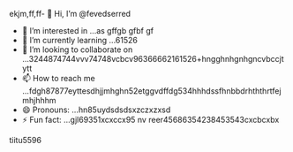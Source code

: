 ekjm,ff,ff- 👋 Hi, I’m @fevedserred
- 👀 I’m interested in ...as gffgb gfbf gf
- 🌱 I’m currently learning ...61526
- 💞️ I’m looking to collaborate on ...3244874744vvv74748vcbcv96366662161526+hngghnhgnhgncvbccjtytt
- 📫 How to reach me ...fdgh87877eyttesdhjjmhghn52etggvdffdg534hhhdssfhnbbdrhththrtfejmhjhhhm
- 😄 Pronouns: ...hn85uydsdsdsxzczxzxsd
- ⚡ Fun fact: ...gjl69351xcxccx95
nv reer45686354238453543cxcbcxbx
<!---lk.256621drytgresdffwebfd45hgngff6gbfgfbhttyh
fevedserred/fevedserred is a ✨ special ✨ reposisdftory because its `README.md` (this fi56le) appears on you52 GitHub profile.s
You can click the Preview link to take a look at your changes.26
--->tiitu5596
